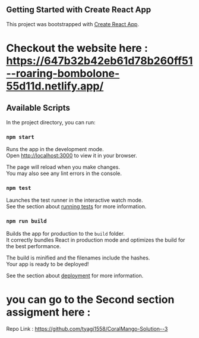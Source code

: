 ## Getting Started with Create React App

This project was bootstrapped with [Create React App](https://github.com/facebook/create-react-app).
# Checkout the website here : https://647b32b42eb61d78b260ff51--roaring-bombolone-55d11d.netlify.app/
## Available Scripts

In the project directory, you can run:

### `npm start`

Runs the app in the development mode.\
Open [http://localhost:3000](http://localhost:3000) to view it in your browser.

The page will reload when you make changes.\
You may also see any lint errors in the console.

### `npm test`

Launches the test runner in the interactive watch mode.\
See the section about [running tests](https://facebook.github.io/create-react-app/docs/running-tests) for more information.

### `npm run build`

Builds the app for production to the `build` folder.\
It correctly bundles React in production mode and optimizes the build for the best performance.

The build is minified and the filenames include the hashes.\
Your app is ready to be deployed!

See the section about [deployment](https://facebook.github.io/create-react-app/docs/deployment) for more information.

# you can go to the Second section assigment here : 
 Repo Link : https://github.com/tyagi1558/CoralMango-Solution--3 
